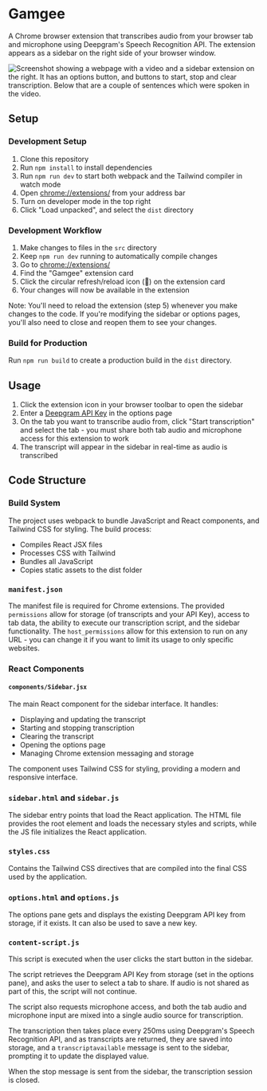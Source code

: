 # Gamgee

A Chrome browser extension that transcribes audio from your browser tab and microphone using Deepgram's Speech Recognition API. The extension appears as a sidebar on the right side of your browser window.

![Screenshot showing a webpage with a video and a sidebar extension on the right. It has an options button, and buttons to start, stop and clear transcription. Below that are a couple of sentences which were spoken in the video.](./screenshot.png)

## Setup

### Development Setup
1. Clone this repository
2. Run `npm install` to install dependencies
3. Run `npm run dev` to start both webpack and the Tailwind compiler in watch mode
4. Open [chrome://extensions/](chrome://extensions/) from your address bar
5. Turn on developer mode in the top right
6. Click "Load unpacked", and select the `dist` directory

### Development Workflow
1. Make changes to files in the `src` directory
2. Keep `npm run dev` running to automatically compile changes
3. Go to [chrome://extensions/](chrome://extensions/)
4. Find the "Gamgee" extension card
5. Click the circular refresh/reload icon (🔄) on the extension card
6. Your changes will now be available in the extension

Note: You'll need to reload the extension (step 5) whenever you make changes to the code. If you're modifying the sidebar or options pages, you'll also need to close and reopen them to see your changes.

### Build for Production
Run `npm run build` to create a production build in the `dist` directory.

## Usage

1. Click the extension icon in your browser toolbar to open the sidebar
2. Enter a [Deepgram API Key](https://console.deepgram.com/signup?jump=keys) in the options page
3. On the tab you want to transcribe audio from, click "Start transcription" and select the tab - you must share both tab audio and microphone access for this extension to work
4. The transcript will appear in the sidebar in real-time as audio is transcribed

## Code Structure

### Build System
The project uses webpack to bundle JavaScript and React components, and Tailwind CSS for styling. The build process:
- Compiles React JSX files
- Processes CSS with Tailwind
- Bundles all JavaScript
- Copies static assets to the dist folder

### `manifest.json`
The manifest file is required for Chrome extensions. The provided `permissions` allow for storage (of transcripts and your API Key), access to tab data, the ability to execute our transcription script, and the sidebar functionality. The `host_permissions` allow for this extension to run on any URL - you can change it if you want to limit its usage to only specific websites.

### React Components

#### `components/Sidebar.jsx`
The main React component for the sidebar interface. It handles:
- Displaying and updating the transcript
- Starting and stopping transcription
- Clearing the transcript
- Opening the options page
- Managing Chrome extension messaging and storage

The component uses Tailwind CSS for styling, providing a modern and responsive interface.

### `sidebar.html` and `sidebar.js`
The sidebar entry points that load the React application. The HTML file provides the root element and loads the necessary styles and scripts, while the JS file initializes the React application.

### `styles.css`
Contains the Tailwind CSS directives that are compiled into the final CSS used by the application.

### `options.html` and `options.js`
The options pane gets and displays the existing Deepgram API key from storage, if it exists. It can also be used to save a new key.

### `content-script.js`
This script is executed when the user clicks the start button in the sidebar.

The script retrieves the Deepgram API Key from storage (set in the options pane), and asks the user to select a tab to share. If audio is not shared as part of this, the script will not continue.

The script also requests microphone access, and both the tab audio and microphone input are mixed into a single audio source for transcription.

The transcription then takes place every 250ms using Deepgram's Speech Recognition API, and as transcripts are returned, they are saved into storage, and a `transcriptavailable` message is sent to the sidebar, prompting it to update the displayed value.

When the stop message is sent from the sidebar, the transcription session is closed.
